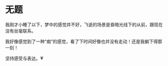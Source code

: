 # 无题

我刚才小睡了以下，梦中的感觉并不好，飞逝的场景是昏暗光线下的从前，跟现在没有丝毫联系。

我好像感觉到了一种“痴”的感觉，看了下时间好像也并没有走动！还是我躺下得那一刻！

坚持感受与表达。💗

